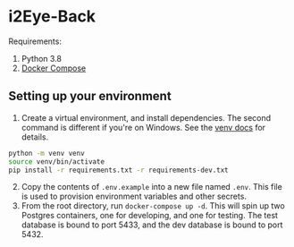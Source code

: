 # i2Eye-Back

Requirements:

1. Python 3.8
2. [Docker Compose](https://docs.docker.com/compose/install/)

## Setting up your environment

1. Create a virtual environment, and install dependencies. The second command is different if you're on Windows. See the [venv docs](https://docs.python.org/3/library/venv.html#creating-virtual-environments) for details.

```bash
python -m venv venv
source venv/bin/activate
pip install -r requirements.txt -r requirements-dev.txt
```

2. Copy the contents of `.env.example` into a new file named `.env`. This file is used to provision environment variables and other secrets.
3. From the root directory, run `docker-compose up -d`. This will spin up two Postgres containers, one for developing, and one for testing. The test database is bound to port 5433, and the dev database is bound to port 5432.
